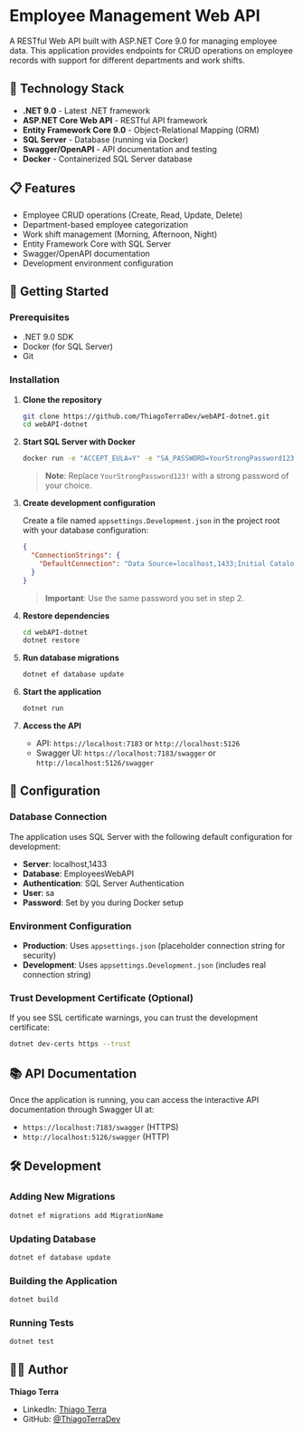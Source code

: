 # Employee Management Web API

A RESTful Web API built with ASP.NET Core 9.0 for managing employee data. This application provides endpoints for CRUD operations on employee records with support for different departments and work shifts.

## 🚀 Technology Stack

- **.NET 9.0** - Latest .NET framework
- **ASP.NET Core Web API** - RESTful API framework
- **Entity Framework Core 9.0** - Object-Relational Mapping (ORM)
- **SQL Server** - Database (running via Docker)
- **Swagger/OpenAPI** - API documentation and testing
- **Docker** - Containerized SQL Server database

## 📋 Features

- Employee CRUD operations (Create, Read, Update, Delete)
- Department-based employee categorization
- Work shift management (Morning, Afternoon, Night)
- Entity Framework Core with SQL Server
- Swagger/OpenAPI documentation
- Development environment configuration

## 🚀 Getting Started

### Prerequisites

- .NET 9.0 SDK
- Docker (for SQL Server)
- Git

### Installation

1. **Clone the repository**
   ```bash
   git clone https://github.com/ThiagoTerraDev/webAPI-dotnet.git
   cd webAPI-dotnet
   ```

2. **Start SQL Server with Docker**
   ```bash
   docker run -e "ACCEPT_EULA=Y" -e "SA_PASSWORD=YourStrongPassword123!" -p 1433:1433 --name sqlserver -d mcr.microsoft.com/mssql/server:2022-latest
   ```
   > **Note**: Replace `YourStrongPassword123!` with a strong password of your choice.

3. **Create development configuration**
   
   Create a file named `appsettings.Development.json` in the project root with your database configuration:
   
   ```json
   {
     "ConnectionStrings": {
       "DefaultConnection": "Data Source=localhost,1433;Initial Catalog=EmployeesWebAPI;User Id=sa;Password=YourStrongPassword123!;Encrypt=false;TrustServerCertificate=true"
     }
   }
   ```
   > **Important**: Use the same password you set in step 2.

4. **Restore dependencies**
   ```bash
   cd webAPI-dotnet
   dotnet restore
   ```

5. **Run database migrations**
   ```bash
   dotnet ef database update
   ```

6. **Start the application**
   ```bash
   dotnet run
   ```

7. **Access the API**
   - API: `https://localhost:7183` or `http://localhost:5126`
   - Swagger UI: `https://localhost:7183/swagger` or `http://localhost:5126/swagger`

## 🔧 Configuration

### Database Connection

The application uses SQL Server with the following default configuration for development:

- **Server**: localhost,1433
- **Database**: EmployeesWebAPI
- **Authentication**: SQL Server Authentication
- **User**: sa
- **Password**: Set by you during Docker setup

### Environment Configuration

- **Production**: Uses `appsettings.json` (placeholder connection string for security)
- **Development**: Uses `appsettings.Development.json` (includes real connection string)

### Trust Development Certificate (Optional)

If you see SSL certificate warnings, you can trust the development certificate:

```bash
dotnet dev-certs https --trust
```

## 📚 API Documentation

Once the application is running, you can access the interactive API documentation through Swagger UI at:
- `https://localhost:7183/swagger` (HTTPS)
- `http://localhost:5126/swagger` (HTTP)

## 🛠️ Development

### Adding New Migrations

```bash
dotnet ef migrations add MigrationName
```

### Updating Database

```bash
dotnet ef database update
```

### Building the Application

```bash
dotnet build
```

### Running Tests

```bash
dotnet test
```

## 👨‍💻 Author

**Thiago Terra**
- LinkedIn: [Thiago Terra](https://www.linkedin.com/in/thiago-terra-158a71266/)
- GitHub: [@ThiagoTerraDev](https://github.com/ThiagoTerraDev)